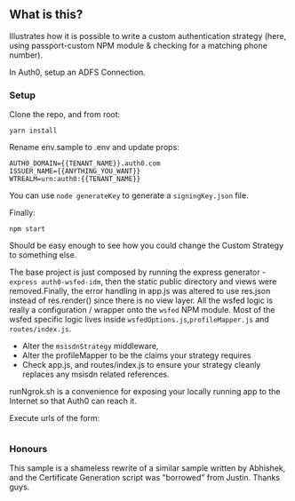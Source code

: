 ## What is this?

Illustrates how it is possible to write a custom authentication strategy (here, using passport-custom NPM module & checking for a matching phone number).

In Auth0, setup an ADFS Connection.

### Setup

Clone the repo, and from root:

```
yarn install
```

Rename env.sample to .env and update props:

```
AUTH0_DOMAIN={{TENANT_NAME}}.auth0.com
ISSUER_NAME={{ANYTHING_YOU_WANT}}
WTREALM=urn:auth0:{{TENANT_NAME}}
```

You can use `node generateKey` to generate a `signingKey.json` file.

Finally:

```
npm start
```

Should be easy enough to see how you could change the Custom Strategy to something else.

The base project is just composed by running the express generator - `express auth0-wsfed-idm`, then the static public directory and views were removed.Finally, the error handling in app.js was altered to use res.json instead of res.render() since there is no view layer. All the wsfed logic is really a configuration / wrapper onto the `wsfed` NPM module. Most of the wsfed specific logic lives inside `wsfedOptions.js`,`profileMapper.js` and `routes/index.js`.

- Alter the `msisdnStrategy` middleware,
- Alter the profileMapper to be the claims your strategy requires
- Check app.js, and routes/index.js to ensure your strategy cleanly replaces any msisdn related references.

runNgrok.sh is a convenience for exposing your locally running app to the Internet so that Auth0 can reach it.

Execute urls of the form:

```https://quickstart-playground.auth0.com/authorize?login_hint=123&client_id=y6pfX1vJb0KzTTES-Yw9e2BDe6szDwuT&response_type=code&connection=myMSConn&prompt=consent&redirect_uri=https://manage.auth0.com/tester/callback?connection=myMSConn
```

### Honours

This sample is a shameless rewrite of a similar sample written by Abhishek, and the Certificate Generation script was "borrowed" from Justin. Thanks guys.
